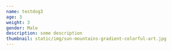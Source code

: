 ```yaml
---
name: testdog3
age: 3
weight: 3
gender: Male
description: some description
thumbnail: static/img/sun-mountains-gradient-colorful-art.jpg
---
```


